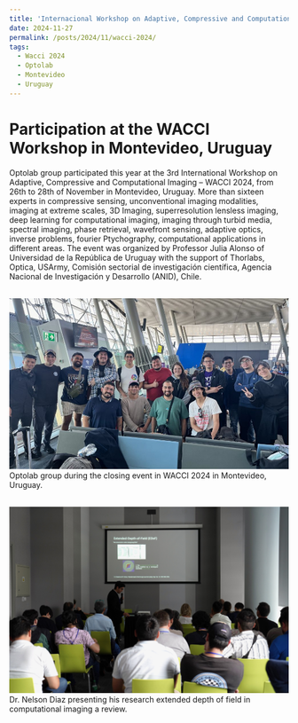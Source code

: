 ```yaml
---
title: 'Internacional Workshop on Adaptive, Compressive and Computational Imaging – WACCI 2024'
date: 2024-11-27
permalink: /posts/2024/11/wacci-2024/
tags:
  - Wacci 2024
  - Optolab
  - Montevideo
  - Uruguay
---
```


Participation at the WACCI Workshop in Montevideo, Uruguay
======

Optolab group participated this year at the 3rd International Workshop on Adaptive, Compressive and Computational Imaging – WACCI 2024, from 26th to 28th of November in Montevideo, Uruguay. More than sixteen experts in compressive sensing, unconventional imaging modalities, imaging at extreme scales, 3D Imaging, superresolution lensless imaging, deep learning for computational imaging, imaging through turbid media, spectral imaging, phase retrieval, wavefront sensing, adaptive optics, inverse problems, fourier Ptychography, computational applications in different areas. The event was organized by Professor Julia Alonso of Universidad de la República de Uruguay with the support of Thorlabs, Optica, USArmy, Comisión sectorial de investigación científica, Agencia Nacional de Investigación y Desarrollo (ANID), Chile.

<br/><img src='/images/wacci2024.jpg'>
Optolab group during the closing event in WACCI 2024 in Montevideo, Uruguay.

<br/><img src='/images/wacci2024-EDoF.JPG'>
Dr. Nelson Diaz presenting his research extended depth of field in computational imaging a review.
